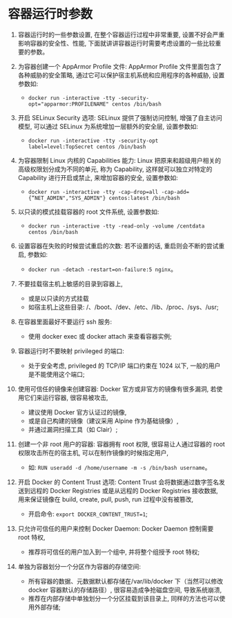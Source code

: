 # 容器运行时参数

1. 容器运行时的一些参数设置, 在整个容器运行过程中非常重要, 设置不好会严重影响容器的安全性、性能, 下面就讲讲容器运行时需要考虑设置的一些比较重要的参数。

2. 为容器创建一个 AppArmor Profile 文件: AppArmor Profile 文件里面包含了各种威胁的安全策略, 通过它可以保护宿主机系统和应用程序的各种威胁, 设置参数如:
   - `docker run -interactive -tty -security-opt="apparmor:PROFILENAME" centos /bin/bash`
3. 开启 SELinux Security 选项: SELinux 提供了强制访问控制, 增强了自主访问模型, 可以通过 SELinux 为系统增加一层额外的安全层, 设置参数如:
   - `docker run -interactive -tty -security-opt label=level:TopSecret centos /bin/bash`
4. 为容器限制 Linux 内核的 Capabilities 能力: Linux 把原来和超级用户相关的高级权限划分成为不同的单元, 称为 Capability, 这样就可以独立对特定的 Capability 进行开启或禁止, 来增加容器的安全, 设置参数如:
   - `docker run -interactive -tty -cap-drop=all -cap-add={“NET_ADMIN","SYS_ADMIN"} centos:latest /bin/bash`
5. 以只读的模式挂载容器的 root 文件系统, 设置参数如:
   - `docker run -interactive -tty -read-only -volume /centdata centos /bin/bash`
6. 设置容器在失败的时候尝试重启的次数: 若不设置的话, 重启则会不断的尝试重启, 参数如:
   - `docker run -detach -restart=on-failure:5 nginx`。
7. 不要挂载宿主机上敏感的目录到容器上,
   - 或是以只读的方式挂载
   - 如宿主机上这些目录: /、/boot、/dev、/etc、/lib、/proc、/sys、/usr;
8. 在容器里面最好不要运行 ssh 服务:
   - 使用 docker exec 或 docker attach 来查看容器实例;
9. 容器运行时不要映射 privileged 的端口:

   - 处于安全考虑, privileged 的 TCP/IP 端口约束在 1024 以下, 一般的用户是不能使用这个端口;

10. 使用可信任的镜像来创建容器: Docker 官方或非官方的镜像有很多漏洞, 若使用它们来运行容器, 很容易被攻击,

    - 建议使用 Docker 官方认证过的镜像,
    - 或是自己构建的镜像（建议采用 Alpine 作为基础镜像）,
    - 并通过漏洞扫描工具（如 Clair）;

11. 创建一个非 root 用户的容器: 容器拥有 root 权限, 很容易让人通过容器的 root 权限攻击所在的宿主机, 可以在制作镜像的时候指定用户,

    - 如: `RUN useradd -d /home/username -m -s /bin/bash username`。

12. 开启 Docker 的 Content Trust 选项: Content Trust 会将数据通过数字签名发送到远程的 Docker Registries 或是从远程的 Docker Registries 接收数据, 用来保证镜像在 build, create, pull, push, run 过程中没有被篡改,
    - 开启命令: `export DOCKER_CONTENT_TRUST=1`;
13. 只允许可信任的用户来控制 Docker Daemon: Docker Daemon 控制需要 root 特权,
    - 推荐将可信任的用户加入到一个组中, 并将整个组授予 root 特权;
14. 单独为容器划分一个分区作为容器的存储空间:
    - 所有容器的数据、元数据默认都存储在/var/lib/docker 下（当然可以修改 docker 容器默认的存储路径）, 很容易造成争抢磁盘空间, 导致系统崩溃,
    - 推荐在内部存储中单独划分一个分区挂载到该目录上, 同样的方法也可以使用外部存储;
